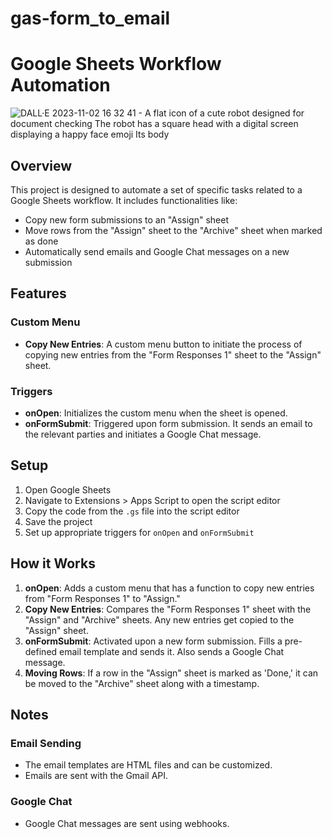# gas-form_to_email
# Google Sheets Workflow Automation
![DALL·E 2023-11-02 16 32 41 - A flat icon of a cute robot designed for document checking  The robot has a square head with a digital screen displaying a happy face emoji  Its body ](https://github.com/dariru3/gas-form_to_email/assets/107824734/8866caa8-aa10-4aa3-988f-1ce18119ff1f)
## Overview

This project is designed to automate a set of specific tasks related to a Google Sheets workflow. It includes functionalities like:

- Copy new form submissions to an "Assign" sheet
- Move rows from the "Assign" sheet to the "Archive" sheet when marked as done
- Automatically send emails and Google Chat messages on a new submission

## Features

### Custom Menu
- **Copy New Entries**: A custom menu button to initiate the process of copying new entries from the "Form Responses 1" sheet to the "Assign" sheet.

### Triggers
- **onOpen**: Initializes the custom menu when the sheet is opened.
- **onFormSubmit**: Triggered upon form submission. It sends an email to the relevant parties and initiates a Google Chat message.

## Setup

1. Open Google Sheets
2. Navigate to Extensions > Apps Script to open the script editor
3. Copy the code from the `.gs` file into the script editor
4. Save the project
5. Set up appropriate triggers for `onOpen` and `onFormSubmit`

## How it Works

1. **onOpen**: Adds a custom menu that has a function to copy new entries from "Form Responses 1" to "Assign."
2. **Copy New Entries**: Compares the "Form Responses 1" sheet with the "Assign" and "Archive" sheets. Any new entries get copied to the "Assign" sheet.
3. **onFormSubmit**: Activated upon a new form submission. Fills a pre-defined email template and sends it. Also sends a Google Chat message.
4. **Moving Rows**: If a row in the "Assign" sheet is marked as 'Done,' it can be moved to the "Archive" sheet along with a timestamp.

## Notes

### Email Sending
- The email templates are HTML files and can be customized.
- Emails are sent with the Gmail API.
  
### Google Chat
- Google Chat messages are sent using webhooks.

